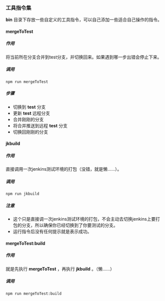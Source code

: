 ### 工具指令集

**bin** 目录下存放一些自定义的工具指令，可以自己添加一些适合自己操作的指令。

#### mergeToTest

##### 作用

将当前所在分支合并到test分支，并切换回来。如果遇到哪一步出错会停止下来。

##### 调用

```shell
npm run mergeToTest
```

##### 步骤

* 切换到 **test** 分支
* 更新 **test** 远程分支
* 合并刚刚的分支
* 将合并推送到远程 **test** 分支
* 切换回刚刚的分支


#### jkbuild

##### 作用

直接调用一次jenkins测试环境的打包（没错，就是懒......）。

##### 调用

```shell
npm run jkbuild
```

##### 注意

* 这个只是直接调一次jenkins测试环境的打包，不会主动去切换jenkins上要打包的分支，所以确保你已经切换到了你要测试的分支。
* 运行指令后没有任何提示就是表示成功。



#### mergeToTest:build

##### 作用

就是先执行 **mergeToTest** ，再执行 **jkbuild** 。（懒......）

##### 调用

```shell
npm run mergeToTest:build
```


